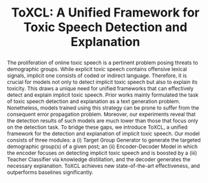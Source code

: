 ---
title: "ToXCL: A Unified Framework for Toxic Speech Detection and Explanation"
subtitle: ""
authors:
- nhat
- Do Xuan Long
- Duc Anh Do
- Duc Anh Vu
- Luu Anh Tuan
author_notes: [Equal Contribution, Equal Contribution]
doi: ""

# Schedule page publish date (NOT publication's date).
publishDate: '2024-03-26T00:00:00Z'
publication_types: ['paper-conference']

# Publication name and optional abbreviated publication name.
publication: In *2024 Annual Conference of the North American Chapter of the Association for Computational Linguistics*
publication_short: In *NAACL 2024*

abstract: "The proliferation of online toxic speech is a pertinent problem posing threats to demographic groups. While explicit toxic speech contains offensive lexical signals, implicit one consists of coded or indirect language. Therefore, it is crucial for models not only to detect implicit toxic speech but also to explain its toxicity. This draws a unique need for unified frameworks that can effectively detect and explain implicit toxic speech. Prior works mainly formulated the task of toxic speech detection and explanation as a text generation problem. Nonetheless, models trained using this strategy can be prone to suffer from the consequent error propagation problem. Moreover, our experiments reveal that the detection results of such models are much lower than those that focus only on the detection task. To bridge these gaps, we introduce ToXCL, a unified framework for the detection and explanation of implicit toxic speech. Our model consists of three modules: a (i) Target Group Generator to generate the targeted demographic group(s) of a given post; an (ii) Encoder-Decoder Model in which the encoder focuses on detecting implicit toxic speech and is boosted by a (iii) Teacher Classifier via knowledge distillation, and the decoder generates the necessary explanation. ToXCL achieves new state-of-the-art effectiveness, and outperforms baselines significantly."

# Display this page in the Featured widget?
featured: true

url_pdf: 'https://arxiv.org/abs/2403.16685'
url_code: 'https://github.com/NhatHoang2002/ToXCL'
url_dataset: ''
url_poster: ''
url_project: ''
url_slides: ''
url_source: ''
url_video: ''

image:
  caption: "A sample input post and its ground truth explanation from the Implicit Hate Corpus test set were fed into two models. The baseline RoBERTa model failed to detect the implicit toxic speech, while our proposed ToXCL model successfully detected it and generated a toxic explanation closely matching the ground truth."
  preview_only: false
---